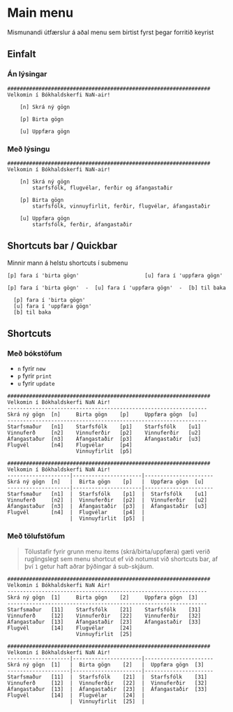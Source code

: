 # Main menu
Mismunandi útfærslur á aðal menu sem birtist fyrst þegar forritið keyrist
## Einfalt
### Án lýsingar
```
#################################################################
Velkomin í Bókhaldskerfi NaN-air!

    [n] Skrá ný gögn 

    [p] Birta gögn   

    [u] Uppfæra gögn 
```
### Með lýsingu
```
#################################################################
Velkomin í Bókhaldskerfi NaN-air!

    [n] Skrá ný gögn 
        starfsfólk, flugvélar, ferðir og áfangastaðir

    [p] Birta gögn   
        starfsfólk, vinnuyfirlit, ferðir, flugvélar, áfangastaðir

    [u] Uppfæra gögn 
        starfsfólk, ferðir, áfangastaðir
```

## Shortcuts bar / Quickbar
Minnir mann á helstu shortcuts í submenu
```
[p] fara í 'birta gögn'                     [u] fara í 'uppfæra gögn'
```
```
[p] fara í 'birta gögn'  -  [u] fara í 'uppfæra gögn'  -  [b] til baka
```
```
  [p] fara í 'birta gögn'
  [u] fara í 'uppfæra gögn'
  [b] til baka
```

## Shortcuts
### Með bókstöfum
* `n` fyrir `new`
* `p` fyrir `print`
* `u` fyrir `update`
```
#################################################################
Velkomin í Bókhaldskerfi NaN Air!
----------------------------------------------------------------
Skrá ný gögn  [n]     Birta gögn    [p]     Uppfæra gögn  [u]
----------------------------------------------------------------
Starfsmaður   [n1]    Starfsfólk    [p1]    Starfsfólk    [u1]
Vinnuferð     [n2]    Vinnuferðir   [p2]    Vinnuferðir   [u2]
Áfangastaður  [n3]    Áfangastaðir  [p3]    Áfangastaðir  [u3]
Flugvél       [n4]    Flugvélar     [p4]  
                      Vinnuyfirlit  [p5]  
```
```
#################################################################
Velkomin í Bókhaldskerfi NaN Air!
--------------------|----------------------|----------------------
Skrá ný gögn  [n]   |  Birta gögn    [p]   |  Uppfæra gögn  [u]
--------------------|----------------------|----------------------
Starfsmaður   [n1]  |  Starfsfólk    [p1]  |  Starfsfólk    [u1]
Vinnuferð     [n2]  |  Vinnuferðir   [p2]  |  Vinnuferðir   [u2]
Áfangastaður  [n3]  |  Áfangastaðir  [p3]  |  Áfangastaðir  [u3]
Flugvél       [n4]  |  Flugvélar     [p4]  |
                    |  Vinnuyfirlit  [p5]  |
```
### Með tölufstöfum
>Tölustafir fyrir grunn menu items (skrá/birta/uppfæra) gæti verið ruglingslegt sem menu shortcut ef við notumst við shortcuts bar, af því `1` getur haft aðrar þýðingar á sub-skjáum.
```
#################################################################
Velkomin í Bókhaldskerfi NaN Air!
----------------------------------------------------------------
Skrá ný gögn  [1]     Birta gögn    [2]     Uppfæra gögn  [3]
----------------------------------------------------------------
Starfsmaður   [11]    Starfsfólk    [21]    Starfsfólk    [31]
Vinnuferð     [12]    Vinnuferðir   [22]    Vinnuferðir   [32]
Áfangastaður  [13]    Áfangastaðir  [23]    Áfangastaðir  [33]
Flugvél       [14]    Flugvélar     [24]  
                      Vinnuyfirlit  [25]  
```
```
#################################################################
Velkomin í Bókhaldskerfi NaN Air!
--------------------|----------------------|----------------------
Skrá ný gögn  [1]   |  Birta gögn    [2]   |  Uppfæra gögn  [3]
--------------------|----------------------|----------------------
Starfsmaður   [11]  |  Starfsfólk    [21]  |  Starfsfólk    [31]
Vinnuferð     [12]  |  Vinnuferðir   [22]  |  Vinnuferðir   [32]
Áfangastaður  [13]  |  Áfangastaðir  [23]  |  Áfangastaðir  [33]
Flugvél       [14]  |  Flugvélar     [24]  |
                    |  Vinnuyfirlit  [25]  |
```
